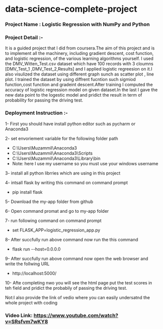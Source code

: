 # data-science-complete-project
### Project Name : Logistic Regression with NumPy and Python

### Project Detail :-

It is a guided project that I did  from coursera.The aim of this project and is to implement all the 
machinery, including gradient descent, cost function, and logistic regression, of the various learning 
algorithms yourself. I used the DMV_Witten_Test.csv dataset which have 100 records with 3 cloumns
[DMV_Test_1 ,DMV_Test_2,Results] and I  applied logistic regreesion on it.I also visulized the dataset 
using different graph sunch as scatter plot , line plot. I trained the dataset by using diffrent fucntion 
such sigmiod function,cost function and gradeint descent.After training I computed the accuracy of logistic 
regression model on given dataset.In the last I gave the new data point to the logestic model and pridict 
the result in term of probability for passing the driving  test.

### Deployment Instruction :-

1- First you should have install python editor such as pycharm or Anaconda3

2- set envoriement variable for the following folder path
* C:\Users\Muzammil\Anaconda3
* C:\Users\Muzammil\Anaconda3\Scripts
* C:\Users\Muzammil\Anaconda3\Library\bin
* Note: here I use my username so you must use your windows username

3- install all python librries which are using in this project

4- intsall flask by writing this command on command prompt
* pip install flask

5- Download the my-app folder from github 

6- Open command promat and go to my-app folder

7- run following command on command prompt
* set FLASK_APP=logistic_regression_app.py

8- After succfully run above command now run the this command 
* flask run --host=0.0.0.0

9- After succfully run above command now open the web browser and write the follwing URL
* http://localhost:5000/ 

10- Afte completing nwo you will see the html page put the test scores in teh field and pridict the probabily
 of passing the driving test.

Not:I also provide the link of vedio where you can easily undersatnd the whole project with coding 


### Video Link: https://www.youtube.com/watch?v=SRsfvm7wKY8
